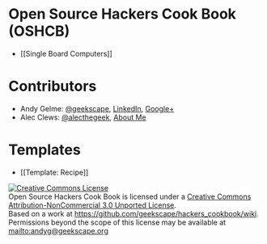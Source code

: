 # Open Source Hackers Cook Book (OSHCB)
* [[Single Board Computers]]

# Contributors
* Andy Gelme: [@geekscape](http://twitter.com/geekscape), [LinkedIn](http://www.linkedin.com/in/geekscape), [Google+](http://tinyurl.com/geekscape-plus)
* Alec Clews: [@alecthegeek](http://twitter.com/alecthegeek), [About Me](https://about.me/alecthegeek)

# Templates
* [[Template: Recipe]]

<a rel="license" href="http://creativecommons.org/licenses/by-nc/3.0/deed.en_US"><img alt="Creative Commons License" style="border-width:0" src="http://i.creativecommons.org/l/by-nc/3.0/88x31.png" /></a><br /><span xmlns:dct="http://purl.org/dc/terms/" href="http://purl.org/dc/dcmitype/Text" property="dct:title" rel="dct:type">Open Source Hackers Cook Book</span> is licensed under a <a rel="license" href="http://creativecommons.org/licenses/by-nc/3.0/deed.en_US">Creative Commons Attribution-NonCommercial 3.0 Unported License</a>.<br />Based on a work at <a xmlns:dct="http://purl.org/dc/terms/" href="https://github.com/geekscape/hackers_cookbook/wiki" rel="dct:source">https://github.com/geekscape/hackers_cookbook/wiki</a>.<br />Permissions beyond the scope of this license may be available at <a xmlns:cc="http://creativecommons.org/ns#" href="mailto:andyg@geekscape.org?subject=OSHCB%20License" rel="cc:morePermissions">mailto:andyg@geekscape.org</a>
